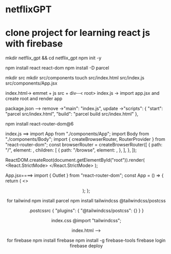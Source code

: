 # netflixGPT

# clone project for learning react js with firebase

mkdir netflix_gpt && cd netflix_gpt
npm init -y

npm install react react-dom
npm install -D parcel

mkdir src
mkdir src/components
touch src/index.html src/index.js src/components/App.jsx

index.html-> emmet + js src + div--< root>
index.js -> import app.jsx and create root and render app

package.json -->
remove ->"main": "index.js",
update ->"scripts": {
"start": "parcel src/index.html",
"build": "parcel build src/index.html"
},

npm install react-router-dom@6

index.js ==>
import App from "./components/App";
import Body from "./components/Body";
import { createBrowserRouter, RouterProvider } from "react-router-dom";
const browserRouter = createBrowserRouter([
{
path: "/",
element: <App />,
children: [
{
path: "/browse",
element: <Body />,
},
],
},
]);

ReactDOM.createRoot(document.getElementById("root")).render(
<React.StrictMode>
<RouterProvider router={browserRouter} />
</React.StrictMode>
);

App.jsx====>
import { Outlet } from "react-router-dom";
const App = () => {
return (
<>

<Header />
<Outlet />
</>
);
};

for tailwind
npm install parcel
npm install tailwindcss @tailwindcss/postcss

.postcssrc
{
"plugins": {
"@tailwindcss/postcss": {}
}
}

index.css
@import "tailwindcss";

index.html --> <link href="./index.css" type="text/css" rel="stylesheet" />

for firebase
npm install firebase
npm install -g firebase-tools
firebase login
firebase deploy
